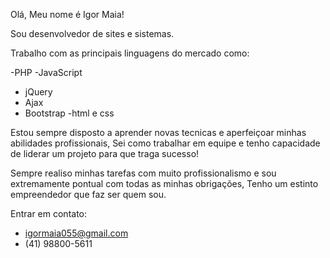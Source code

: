 Olá, Meu nome é Igor Maia!

Sou desenvolvedor de sites e sistemas.

Trabalho com as principais linguagens do mercado como:

-PHP
-JavaScript
- jQuery
- Ajax
- Bootstrap
-html e css

Estou sempre disposto a aprender novas tecnicas e aperfeiçoar minhas abilidades profissionais,
Sei como trabalhar em equipe e tenho capacidade de liderar um projeto para que traga sucesso!

Sempre realiso minhas tarefas com muito profissionalismo e sou extremamente pontual com todas as minhas obrigações,
Tenho um estinto empreendedor que faz ser quem sou.

  Entrar em contato: 
- igormaia055@gmail.com
- (41) 98800-5611
